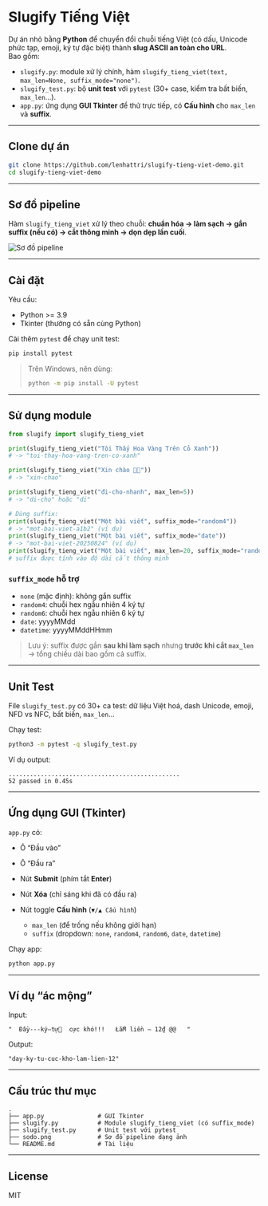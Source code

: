 
# Slugify Tiếng Việt

Dự án nhỏ bằng **Python** để chuyển đổi chuỗi tiếng Việt (có dấu, Unicode phức tạp, emoji, ký tự đặc biệt) thành **slug ASCII an toàn cho URL**.  
Bao gồm:

- `slugify.py`: module xử lý chính, hàm `slugify_tieng_viet(text, max_len=None, suffix_mode="none")`.
- `slugify_test.py`: bộ **unit test** với `pytest` (30+ case, kiểm tra bất biến, `max_len`…).
- `app.py`: ứng dụng **GUI Tkinter** để thử trực tiếp, có **Cấu hình** cho `max_len` và **suffix**.

---

## Clone dự án

```bash
git clone https://github.com/lenhattri/slugify-tieng-viet-demo.git
cd slugify-tieng-viet-demo
````

---

## Sơ đồ pipeline

Hàm `slugify_tieng_viet` xử lý theo chuỗi: **chuẩn hóa → làm sạch → gắn suffix (nếu có) → cắt thông minh → dọn dẹp lần cuối**.

![Sơ đồ pipeline](sodo.png)

---

## Cài đặt

Yêu cầu:

* Python >= 3.9
* Tkinter (thường có sẵn cùng Python)

Cài thêm `pytest` để chạy unit test:

```bash
pip install pytest
```

> Trên Windows, nên dùng:
>
> ```bash
> python -m pip install -U pytest
> ```

---

## Sử dụng module

```python
from slugify import slugify_tieng_viet

print(slugify_tieng_viet("Tôi Thấy Hoa Vàng Trên Cỏ Xanh"))
# -> "toi-thay-hoa-vang-tren-co-xanh"

print(slugify_tieng_viet("Xin chào 🌟🔥"))
# -> "xin-chao"

print(slugify_tieng_viet("đi-cho-nhanh", max_len=5))
# -> "di-cho" hoặc "di"

# Dùng suffix:
print(slugify_tieng_viet("Một bài viết", suffix_mode="random4"))
# -> "mot-bai-viet-a1b2" (ví dụ)
print(slugify_tieng_viet("Một bài viết", suffix_mode="date"))
# -> "mot-bai-viet-20250824" (ví dụ)
print(slugify_tieng_viet("Một bài viết", max_len=20, suffix_mode="random6"))
# suffix được tính vào độ dài cắt thông minh
```

### `suffix_mode` hỗ trợ

* `none` (mặc định): không gắn suffix
* `random4`: chuỗi hex ngẫu nhiên 4 ký tự
* `random6`: chuỗi hex ngẫu nhiên 6 ký tự
* `date`: yyyyMMdd
* `datetime`: yyyyMMddHHmm

> Lưu ý: suffix được gắn **sau khi làm sạch** nhưng **trước khi cắt `max_len`** → tổng chiều dài bao gồm cả suffix.

---

## Unit Test

File `slugify_test.py` có 30+ ca test: dữ liệu Việt hoá, dash Unicode, emoji, NFD vs NFC, bất biến, `max_len`…

Chạy test:

```bash
python3 -m pytest -q slugify_test.py
```

Ví dụ output:

```
................................................
52 passed in 0.45s
```

---

## Ứng dụng GUI (Tkinter)

`app.py` có:

* Ô “Đầu vào”
* Ô “Đầu ra”
* Nút **Submit** (phím tắt **Enter**)
* Nút **Xóa** (chỉ sáng khi đã có đầu ra)
* Nút toggle **Cấu hình** (`▼/▲ Cấu hình`)

  * `max_len` (để trống nếu không giới hạn)
  * `suffix` (dropdown: `none`, `random4`, `random6`, `date`, `datetime`)

Chạy app:

```bash
python app.py
```

---

## Ví dụ “ác mộng”

Input:

```
"  Đầy---ký—tự🤯  cực khó!!!   ŁắM liền – 12₫ @@   "
```

Output:

```
"day-ky-tu-cuc-kho-lam-lien-12"
```

---

## Cấu trúc thư mục

```
.
├── app.py               # GUI Tkinter
├── slugify.py           # Module slugify_tieng_viet (có suffix_mode)
├── slugify_test.py      # Unit test với pytest
├── sodo.png             # Sơ đồ pipeline dạng ảnh
└── README.md            # Tài liệu
```

---

## License

MIT

